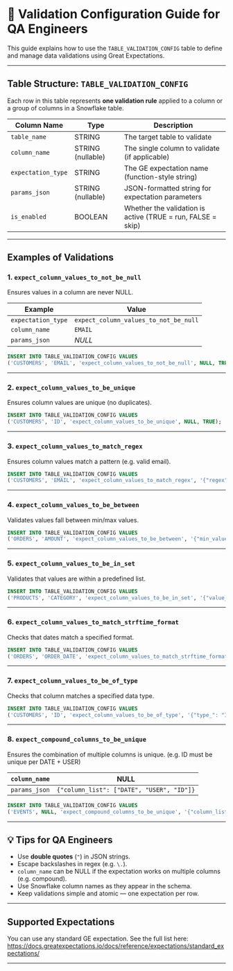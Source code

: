
# 📘 Validation Configuration Guide for QA Engineers

This guide explains how to use the `TABLE_VALIDATION_CONFIG` table to define and manage data validations using Great Expectations.

---

## Table Structure: `TABLE_VALIDATION_CONFIG`

Each row in this table represents **one validation rule** applied to a column or a group of columns in a Snowflake table.

| Column Name       | Type         | Description                                                      |
|-------------------|--------------|------------------------------------------------------------------|
| `table_name`      | STRING       | The target table to validate                                     |
| `column_name`     | STRING (nullable) | The single column to validate (if applicable)               |
| `expectation_type`| STRING       | The GE expectation name (function-style string)                  |
| `params_json`     | STRING (nullable) | JSON-formatted string for expectation parameters         |
| `is_enabled`      | BOOLEAN      | Whether the validation is active (TRUE = run, FALSE = skip)      |

---

## Examples of Validations

### 1. `expect_column_values_to_not_be_null`

Ensures values in a column are never NULL.

| Example | Value |
|--------|-------|
| `expectation_type` | `expect_column_values_to_not_be_null` |
| `column_name` | `EMAIL` |
| `params_json` | *NULL* |

```sql
INSERT INTO TABLE_VALIDATION_CONFIG VALUES
('CUSTOMERS', 'EMAIL', 'expect_column_values_to_not_be_null', NULL, TRUE);
```

---

### 2. `expect_column_values_to_be_unique`

Ensures column values are unique (no duplicates).

```sql
INSERT INTO TABLE_VALIDATION_CONFIG VALUES
('CUSTOMERS', 'ID', 'expect_column_values_to_be_unique', NULL, TRUE);
```

---

### 3. `expect_column_values_to_match_regex`

Ensures column values match a pattern (e.g. valid email).

```sql
INSERT INTO TABLE_VALIDATION_CONFIG VALUES
('CUSTOMERS', 'EMAIL', 'expect_column_values_to_match_regex', '{"regex": "[^@]+@[^@]+\\.[^@]+"}', TRUE);
```

---

### 4. `expect_column_values_to_be_between`

Validates values fall between min/max values.

```sql
INSERT INTO TABLE_VALIDATION_CONFIG VALUES
('ORDERS', 'AMOUNT', 'expect_column_values_to_be_between', '{"min_value": 0, "max_value": 1000}', TRUE);
```

---

### 5. `expect_column_values_to_be_in_set`

Validates that values are within a predefined list.

```sql
INSERT INTO TABLE_VALIDATION_CONFIG VALUES
('PRODUCTS', 'CATEGORY', 'expect_column_values_to_be_in_set', '{"value_set": ["ELECTRONICS", "TOYS"]}', TRUE);
```

---

### 6. `expect_column_values_to_match_strftime_format`

Checks that dates match a specified format.

```sql
INSERT INTO TABLE_VALIDATION_CONFIG VALUES
('ORDERS', 'ORDER_DATE', 'expect_column_values_to_match_strftime_format', '{"strftime_format": "%Y-%m-%d"}', TRUE);
```

---

### 7. `expect_column_values_to_be_of_type`

Checks that column matches a specified data type.

```sql
INSERT INTO TABLE_VALIDATION_CONFIG VALUES
('CUSTOMERS', 'ID', 'expect_column_values_to_be_of_type', '{"type_": "INTEGER"}', TRUE);
```

---

### 8. `expect_compound_columns_to_be_unique`

Ensures the combination of multiple columns is unique. (e.g. ID must be unique per DATE + USER)

| `column_name` | NULL |
|---------------|------|
| `params_json` | `{"column_list": ["DATE", "USER", "ID"]}` |

```sql
INSERT INTO TABLE_VALIDATION_CONFIG VALUES
('EVENTS', NULL, 'expect_compound_columns_to_be_unique', '{"column_list": ["DATE", "USER", "ID"]}', TRUE);
```

---

## 💡 Tips for QA Engineers

- Use **double quotes** (`"`) in JSON strings.
- Escape backslashes in regex (e.g. `\.`).
- `column_name` can be NULL if the expectation works on multiple columns (e.g. compound).
- Use Snowflake column names as they appear in the schema.
- Keep validations simple and atomic — one expectation per row.

---

## Supported Expectations

You can use any standard GE expectation. See the full list here:  
https://docs.greatexpectations.io/docs/reference/expectations/standard_expectations/

---

